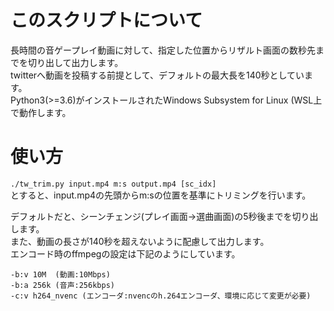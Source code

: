 # このスクリプトについて
長時間の音ゲープレイ動画に対して、指定した位置からリザルト画面の数秒先までを切り出して出力します。  
twitterへ動画を投稿する前提として、デフォルトの最大長を140秒としています。  
Python3(>=3.6)がインストールされたWindows Subsystem for Linux (WSL上で動作します。

# 使い方
```./tw_trim.py input.mp4 m:s output.mp4 [sc_idx]```  
とすると、input.mp4の先頭からm:sの位置を基準にトリミングを行います。  

デフォルトだと、シーンチェンジ(プレイ画面->選曲画面)の5秒後までを切り出します。  
また、動画の長さが140秒を超えないように配慮して出力します。  
エンコード時のffmpegの設定は下記のようにしています。  
```
-b:v 10M  (動画:10Mbps)
-b:a 256k (音声:256kbps)
-c:v h264_nvenc (エンコーダ:nvencのh.264エンコーダ、環境に応じて変更が必要)
```
